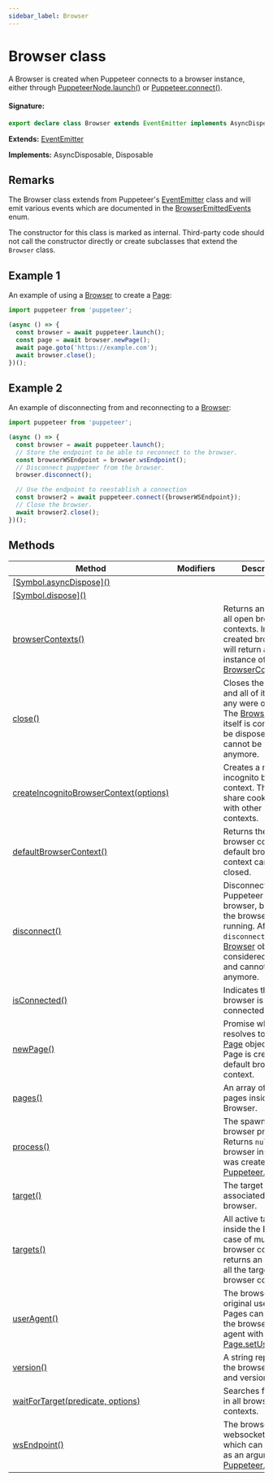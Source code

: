 ```yaml
---
sidebar_label: Browser
---
```


# Browser class

A Browser is created when Puppeteer connects to a browser instance, either through [PuppeteerNode.launch()](./puppeteer.puppeteernode.launch.md) or [Puppeteer.connect()](./puppeteer.puppeteer.connect.md).

#### Signature:

```typescript
export declare class Browser extends EventEmitter implements AsyncDisposable, Disposable
```

**Extends:** [EventEmitter](./puppeteer.eventemitter.md)

**Implements:** AsyncDisposable, Disposable

## Remarks

The Browser class extends from Puppeteer's [EventEmitter](./puppeteer.eventemitter.md) class and will emit various events which are documented in the [BrowserEmittedEvents](./puppeteer.browseremittedevents.md) enum.

The constructor for this class is marked as internal. Third-party code should not call the constructor directly or create subclasses that extend the `Browser` class.

## Example 1

An example of using a [Browser](./puppeteer.browser.md) to create a [Page](./puppeteer.page.md):

```ts
import puppeteer from 'puppeteer';

(async () => {
  const browser = await puppeteer.launch();
  const page = await browser.newPage();
  await page.goto('https://example.com');
  await browser.close();
})();
```

## Example 2

An example of disconnecting from and reconnecting to a [Browser](./puppeteer.browser.md):

```ts
import puppeteer from 'puppeteer';

(async () => {
  const browser = await puppeteer.launch();
  // Store the endpoint to be able to reconnect to the browser.
  const browserWSEndpoint = browser.wsEndpoint();
  // Disconnect puppeteer from the browser.
  browser.disconnect();

  // Use the endpoint to reestablish a connection
  const browser2 = await puppeteer.connect({browserWSEndpoint});
  // Close the browser.
  await browser2.close();
})();
```

## Methods

| Method                                                                                         | Modifiers | Description                                                                                                                                                                                                            |
| ---------------------------------------------------------------------------------------------- | --------- | ---------------------------------------------------------------------------------------------------------------------------------------------------------------------------------------------------------------------- |
| [\[Symbol.asyncDispose\]()](./puppeteer.browser._symbol.asyncdispose_.md)                      |           |                                                                                                                                                                                                                        |
| [\[Symbol.dispose\]()](./puppeteer.browser._symbol.dispose_.md)                                |           |                                                                                                                                                                                                                        |
| [browserContexts()](./puppeteer.browser.browsercontexts.md)                                    |           | Returns an array of all open browser contexts. In a newly created browser, this will return a single instance of [BrowserContext](./puppeteer.browsercontext.md).                                                      |
| [close()](./puppeteer.browser.close.md)                                                        |           | Closes the browser and all of its pages (if any were opened). The [Browser](./puppeteer.browser.md) object itself is considered to be disposed and cannot be used anymore.                                             |
| [createIncognitoBrowserContext(options)](./puppeteer.browser.createincognitobrowsercontext.md) |           | Creates a new incognito browser context. This won't share cookies/cache with other browser contexts.                                                                                                                   |
| [defaultBrowserContext()](./puppeteer.browser.defaultbrowsercontext.md)                        |           | Returns the default browser context. The default browser context cannot be closed.                                                                                                                                     |
| [disconnect()](./puppeteer.browser.disconnect.md)                                              |           | Disconnects Puppeteer from the browser, but leaves the browser process running. After calling <code>disconnect</code>, the [Browser](./puppeteer.browser.md) object is considered disposed and cannot be used anymore. |
| [isConnected()](./puppeteer.browser.isconnected.md)                                            |           | Indicates that the browser is connected.                                                                                                                                                                               |
| [newPage()](./puppeteer.browser.newpage.md)                                                    |           | Promise which resolves to a new [Page](./puppeteer.page.md) object. The Page is created in a default browser context.                                                                                                  |
| [pages()](./puppeteer.browser.pages.md)                                                        |           | An array of all open pages inside the Browser.                                                                                                                                                                         |
| [process()](./puppeteer.browser.process.md)                                                    |           | The spawned browser process. Returns <code>null</code> if the browser instance was created with [Puppeteer.connect()](./puppeteer.puppeteer.connect.md).                                                               |
| [target()](./puppeteer.browser.target.md)                                                      |           | The target associated with the browser.                                                                                                                                                                                |
| [targets()](./puppeteer.browser.targets.md)                                                    |           | All active targets inside the Browser. In case of multiple browser contexts, returns an array with all the targets in all browser contexts.                                                                            |
| [userAgent()](./puppeteer.browser.useragent.md)                                                |           | The browser's original user agent. Pages can override the browser user agent with [Page.setUserAgent()](./puppeteer.page.setuseragent.md).                                                                             |
| [version()](./puppeteer.browser.version.md)                                                    |           | A string representing the browser name and version.                                                                                                                                                                    |
| [waitForTarget(predicate, options)](./puppeteer.browser.waitfortarget.md)                      |           | Searches for a target in all browser contexts.                                                                                                                                                                         |
| [wsEndpoint()](./puppeteer.browser.wsendpoint.md)                                              |           | The browser websocket endpoint which can be used as an argument to [Puppeteer.connect()](./puppeteer.puppeteer.connect.md).                                                                                            |
